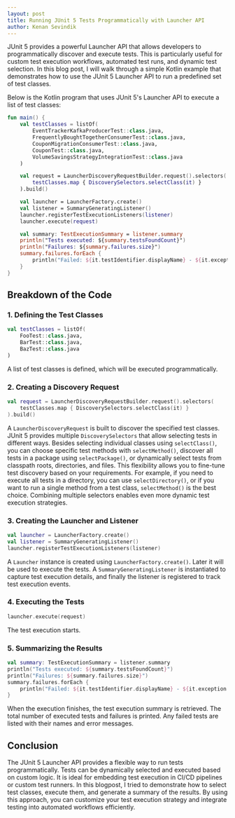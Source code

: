 ```yaml
---
layout: post
title: Running JUnit 5 Tests Programmatically with Launcher API
author: Kenan Sevindik
---
```


JUnit 5 provides a powerful Launcher API that allows developers to programmatically discover and execute tests. This is 
particularly useful for custom test execution workflows, automated test runs, and dynamic test selection. In this blog 
post, I will walk through a simple Kotlin example that demonstrates how to use the JUnit 5 Launcher API to run a 
predefined set of test classes.

Below is the Kotlin program that uses JUnit 5's Launcher API to execute a list of test classes:

```kotlin
fun main() {
    val testClasses = listOf(
        EventTrackerKafkaProducerTest::class.java,
        FrequentlyBoughtTogetherConsumerTest::class.java,
        CouponMigrationConsumerTest::class.java,
        CouponTest::class.java,
        VolumeSavingsStrategyIntegrationTest::class.java
    )

    val request = LauncherDiscoveryRequestBuilder.request().selectors(
        testClasses.map { DiscoverySelectors.selectClass(it) }
    ).build()

    val launcher = LauncherFactory.create()
    val listener = SummaryGeneratingListener()
    launcher.registerTestExecutionListeners(listener)
    launcher.execute(request)

    val summary: TestExecutionSummary = listener.summary
    println("Tests executed: ${summary.testsFoundCount}")
    println("Failures: ${summary.failures.size}")
    summary.failures.forEach { 
        println("Failed: ${it.testIdentifier.displayName} - ${it.exception.message}") 
    }
}
```

## Breakdown of the Code

### 1. Defining the Test Classes
```kotlin
val testClasses = listOf(
    FooTest::class.java,
    BarTest::class.java,
    BazTest::class.java
)
```
A list of test classes is defined, which will be executed programmatically.

### 2. Creating a Discovery Request
```kotlin
val request = LauncherDiscoveryRequestBuilder.request().selectors(
    testClasses.map { DiscoverySelectors.selectClass(it) }
).build()
```
A `LauncherDiscoveryRequest` is built to discover the specified test classes. JUnit 5 provides multiple `DiscoverySelectors` 
that allow selecting tests in different ways. Besides selecting individual classes using `selectClass()`, you can choose 
specific test methods with `selectMethod()`, discover all tests in a package using `selectPackage()`, or dynamically select 
tests from classpath roots, directories, and files. This flexibility allows you to fine-tune test discovery based on your 
requirements. For example, if you need to execute all tests in a directory, you can use `selectDirectory()`, or if you 
want to run a single method from a test class, `selectMethod()` is the best choice. Combining multiple selectors enables 
even more dynamic test execution strategies.


### 3. Creating the Launcher and Listener
```kotlin
val launcher = LauncherFactory.create()
val listener = SummaryGeneratingListener()
launcher.registerTestExecutionListeners(listener)
```
A `Launcher` instance is created using `LauncherFactory.create()`. Later it will be used to execute the tests. A 
`SummaryGeneratingListener` is instantiated to capture test execution details, and finally the listener is registered to 
track test execution events.

### 4. Executing the Tests
```kotlin
launcher.execute(request)
```
The test execution starts.

### 5. Summarizing the Results
```kotlin
val summary: TestExecutionSummary = listener.summary
println("Tests executed: ${summary.testsFoundCount}")
println("Failures: ${summary.failures.size}")
summary.failures.forEach { 
    println("Failed: ${it.testIdentifier.displayName} - ${it.exception.message}") 
}
```
When the execution finishes, the test execution summary is retrieved. The total number of executed tests and failures is 
printed. Any failed tests are listed with their names and error messages.

## Conclusion

The JUnit 5 Launcher API provides a flexible way to run tests programmatically. Tests can be dynamically selected and 
executed based on custom logic. It is ideal for embedding test execution in CI/CD pipelines or custom test runners.
In this blogpost, I tried to demonstrate how to select test classes, execute them, and generate a summary of the results. 
By using this approach, you can customize your test execution strategy and integrate testing into automated workflows 
efficiently.

